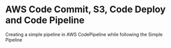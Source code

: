 # AWS Code Commit, S3, Code Deploy and Code Pipeline
Creating a simple pipeline in AWS CodePipeline while following the Simple Pipeline
